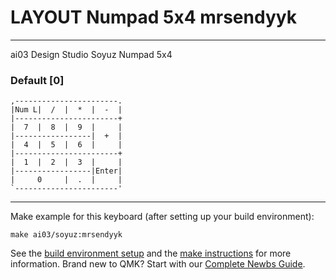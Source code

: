 # LAYOUT Numpad 5x4 mrsendyyk
---

ai03 Design Studio Soyuz Numpad 5x4

### Default [0]
```
,-----------------------.
|Num L|  /  |  *  |  -  |
|-----------------------+
|  7  |  8  |  9  |     |
|-----------------|  +  |
|  4  |  5  |  6  |     |
|-----------------------+
|  1  |  2  |  3  |     |
|-----------------|Enter|
|     0     |  .  |     |
`-----------------------'
```

---

Make example for this keyboard (after setting up your build environment):

    make ai03/soyuz:mrsendyyk
    
See the [build environment setup](https://docs.qmk.fm/#/getting_started_build_tools) and the [make instructions](https://docs.qmk.fm/#/getting_started_make_guide) for more information. Brand new to QMK? Start with our [Complete Newbs Guide](https://docs.qmk.fm/#/newbs).
